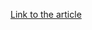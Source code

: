 [Link to the article](https://cybersecuritynews.com/threat-actors-trojanize-popular-versions-of-games/)
